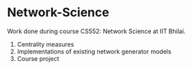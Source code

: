 # Network-Science
Work done during course CS552: Network Science at IIT Bhilai.

1. Centrality measures
2. Implementations of existing network generator models
3. Course project



